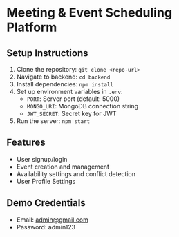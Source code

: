 # Meeting & Event Scheduling Platform

## Setup Instructions
1. Clone the repository: `git clone <repo-url>`
2. Navigate to backend: `cd backend`
3. Install dependencies: `npm install`
4. Set up environment variables in `.env`:
   - `PORT`: Server port (default: 5000)
   - `MONGO_URI`: MongoDB connection string
   - `JWT_SECRET`: Secret key for JWT
5. Run the server: `npm start`

## Features
- User signup/login
- Event creation and management
- Availability settings and conflict detection
- User Profile Settings

## Demo Credentials
- Email: admin@gmail.com
- Password: admin123
